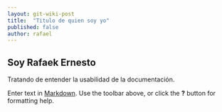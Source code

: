 ```yaml
---
layout: git-wiki-post
title:  "Titulo de quien soy yo"
published: false
author: rafael
---
```


## Soy Rafaek Ernesto

Tratando de entender la usabilidad de la documentación.

Enter text in [Markdown](http://daringfireball.net/projects/markdown/). Use the toolbar above, or click the **?** button for formatting help.
